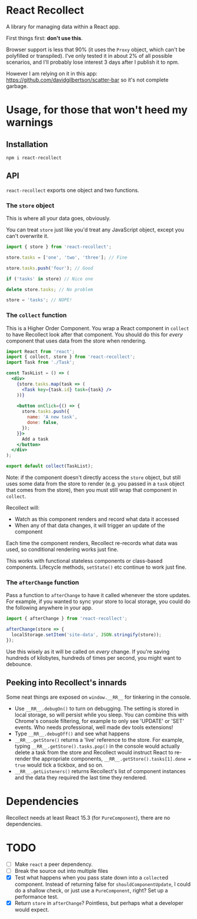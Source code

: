# React Recollect

A library for managing data within a React app.

First things first: **don't use this**.

Browser support is less that 90% (it uses the `Proxy` object, which can't be polyfilled or transpiled).
I've only tested it in about 2% of all possible scenarios, and I'll
probably lose interest 3 days after I publish it to npm.

However I am relying on it in this app: https://github.com/davidgilbertson/scatter-bar so it's not complete garbage.

# Usage, for those that won't heed my warnings

## Installation

```
npm i react-recollect
```

## API

`react-recollect` exports one object and two functions.

### The `store` object

This is where all your data goes, obviously.

You can treat `store` just like you'd treat any JavaScript object, except you can't overwrite it.

```js
import { store } from 'react-recollect';

store.tasks = ['one', 'two', 'three']; // Fine

store.tasks.push('four'); // Good

if ('tasks' in store) // Nice one

delete store.tasks; // No problem

store = 'tasks'; // NOPE!
```

### The `collect` function

This is a Higher Order Component. You wrap a React component in `collect` to have 
Recollect look after that component. You should do this for _every_ component that uses data from
the store when rendering.

```jsx
import React from 'react';
import { collect, store } from 'react-recollect';
import Task from './Task';

const TaskList = () => (
  <div>
    {store.tasks.map(task => (
      <Task key={task.id} task={task} />
    ))}
    
    <button onClick={() => {
      store.tasks.push({
        name: 'A new task',
        done: false,
      });
    }}>
      Add a task
    </button>
  </div>
);

export default collect(TaskList);
```

Note: if the component doesn't directly access the `store` object, but still uses some data from
the store to render (e.g. you passed in a `task` object that comes from the store), then you
must still wrap that component in `collect`.

Recollect will:
- Watch as this component renders and record what data it accessed
- When any of that data changes, it will trigger an update of the component

Each time the component renders, Recollect re-records what data was used, so conditional rendering
works just fine.

This works with functional stateless components or class-based components. Lifecycle
methods, `setState()` etc continue to work just fine.

### The `afterChange` function

Pass a function to `afterChange` to have it called whenever the store updates. For example, if you wanted
to sync your store to local storage, you could do the following anywhere in your app.

```js
import { afterChange } from 'react-recollect';

afterChange(store => {
  localStorage.setItem('site-data', JSON.stringify(store));
});
```

Use this wisely as it will be called on _every_ change. If you're saving hundreds of kilobytes, 
hundreds of times per second, you might want to debounce.

## Peeking into Recollect's innards
Some neat things are exposed on `window.__RR__` for tinkering in the console.

- Use `__RR__.debugOn()` to turn on debugging. The setting is stored in local storage, so
will persist while you sleep. You can combine this with Chrome's console filtering, for example to only 
see 'UPDATE' or 'SET' events. Who needs professional, well made dev tools extensions!
- Type `__RR__.debugOff()` and see what happens
- `__RR__.getStore()` returns a 'live' reference to the store. For example, 
typing `__RR__.getStore().tasks.pop()` in the console would actually delete a task from the
store and Recollect would instruct React to re-render the appropriate components,
 `__RR__.getStore().tasks[1].done = true` would tick a tickbox, and so on.
- `__RR__.getListeners()` returns Recollect's list of component instances and the data they required the
last time they rendered.

# Dependencies
Recollect needs at least React 15.3 (for `PureComponent`), there are no dependencies. 

# TODO

- [ ] Make `react` a peer dependency.
- [ ] Break the source out into multiple files
- [x] Test what happens when you pass state down into a `collect`ed component. Instead of returning false
for `shouldComponentUpdate`, I could do a shallow check, or just use a `PureComponent`, right? Set up a performance test.
- [x] Return `store` in `afterChange`? Pointless, but perhaps what a developer would expect.

